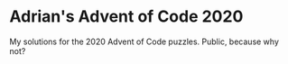 # Adrian's Advent of Code 2020

My solutions for the 2020 Advent of Code puzzles. Public, because why not?
